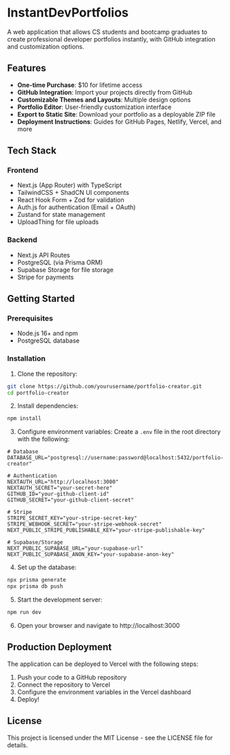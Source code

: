 # InstantDevPortfolios

A web application that allows CS students and bootcamp graduates to create professional developer portfolios instantly, with GitHub integration and customization options.

## Features

- **One-time Purchase**: $10 for lifetime access
- **GitHub Integration**: Import your projects directly from GitHub
- **Customizable Themes and Layouts**: Multiple design options
- **Portfolio Editor**: User-friendly customization interface
- **Export to Static Site**: Download your portfolio as a deployable ZIP file
- **Deployment Instructions**: Guides for GitHub Pages, Netlify, Vercel, and more

## Tech Stack

### Frontend
- Next.js (App Router) with TypeScript
- TailwindCSS + ShadCN UI components
- React Hook Form + Zod for validation
- Auth.js for authentication (Email + OAuth)
- Zustand for state management
- UploadThing for file uploads

### Backend
- Next.js API Routes
- PostgreSQL (via Prisma ORM)
- Supabase Storage for file storage
- Stripe for payments

## Getting Started

### Prerequisites
- Node.js 16+ and npm
- PostgreSQL database

### Installation

1. Clone the repository:
```bash
git clone https://github.com/yourusername/portfolio-creator.git
cd portfolio-creator
```

2. Install dependencies:
```bash
npm install
```

3. Configure environment variables:
Create a `.env` file in the root directory with the following:

```
# Database
DATABASE_URL="postgresql://username:password@localhost:5432/portfolio-creator"

# Authentication
NEXTAUTH_URL="http://localhost:3000"
NEXTAUTH_SECRET="your-secret-here"
GITHUB_ID="your-github-client-id"
GITHUB_SECRET="your-github-client-secret"

# Stripe
STRIPE_SECRET_KEY="your-stripe-secret-key"
STRIPE_WEBHOOK_SECRET="your-stripe-webhook-secret"
NEXT_PUBLIC_STRIPE_PUBLISHABLE_KEY="your-stripe-publishable-key"

# Supabase/Storage
NEXT_PUBLIC_SUPABASE_URL="your-supabase-url"
NEXT_PUBLIC_SUPABASE_ANON_KEY="your-supabase-anon-key"
```

4. Set up the database:
```bash
npx prisma generate
npx prisma db push
```

5. Start the development server:
```bash
npm run dev
```

6. Open your browser and navigate to http://localhost:3000

## Production Deployment

The application can be deployed to Vercel with the following steps:

1. Push your code to a GitHub repository
2. Connect the repository to Vercel
3. Configure the environment variables in the Vercel dashboard
4. Deploy!

## License

This project is licensed under the MIT License - see the LICENSE file for details.

